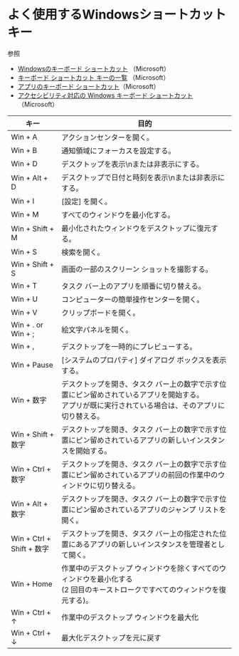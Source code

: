 # よく使用するWindowsショートカットキー

参照<br/>
* [Windowsのキーボード ショートカット](https://support.microsoft.com/ja-jp/help/12445/windows-keyboard-shortcuts) （Microsoft）<br/>
* [キーボード ショートカット キーの一覧](https://www.microsoft.com/ja-jp/enable/products/keyboard/default.aspx) （Microsoft）<br/>
* [アプリのキーボード ショートカット](https://support.microsoft.com/ja-jp/help/13805/windows-keyboard-shortcuts-in-apps)（Microsoft）<br/>
* [アクセシビリティ対応の Windows キーボード ショートカット](https://support.microsoft.com/ja-jp/help/13810/windows-keyboard-shortcuts-accessibility)（Microsoft）<br/>

|キー|目的|
|--- |--- |
|Win + A|アクションセンターを開く。|
|Win + B|通知領域にフォーカスを設定する。|
|Win + D|デスクトップを表示\nまたは非表示にする。|
|Win + Alt + D|デスクトップで日付と時刻を表示\nまたは非表示にする。|
|Win + I|[設定] を開く。|
|Win + M|すべてのウィンドウを最小化する。|
|Win + Shift + M|最小化されたウィンドウをデスクトップに復元する。|
|Win + S|検索を開く。|
|Win + Shift + S|画面の一部のスクリーン ショットを撮影する。 |
|Win + T|タスク バー上のアプリを順番に切り替える。|
|Win + U|コンピューターの簡単操作センターを開く。|
|Win + V|クリップボードを開く。 |
|Win + . or Win + ;|絵文字パネルを開く。 |
|Win + ,|デスクトップを一時的にプレビューする。 |
|Win + Pause|[システムのプロパティ] ダイアログ ボックスを表示する。 |
|Win + 数字|デスクトップを開き、タスク バー上の数字で示す位置にピン留めされているアプリを開始する。<br/>アプリが既に実行されている場合は、そのアプリに切り替える。 |
|Win + Shift + 数字|デスクトップを開き、タスク バー上の数字で示す位置にピン留めされているアプリの新しいインスタンスを開始する。|
|Win + Ctrl + 数字|デスクトップを開き、タスク バー上の数字で示す位置にピン留めされているアプリの前回の作業中のウィンドウに切り替える。|
|Win + Alt + 数字|デスクトップを開き、タスク バー上の数字で示す位置にピン留めされているアプリのジャンプ リストを開く。|
|Win + Ctrl + Shift + 数字|デスクトップを開き、タスク バー上の指定された位置にあるアプリの新しいインスタンスを管理者として開く。|
|Win + Home|作業中のデスクトップ ウィンドウを除くすべてのウィンドウを最小化する<br/> (2 回目のキーストロークですべてのウィンドウを復元する)。|
|Win + Ctrl + ↑|作業中のデスクトップ ウィンドウを最大化|
|Win + Ctrl + ↓|最大化デスクトップを元に戻す|
